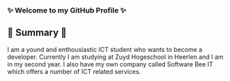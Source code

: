 ### ✨ Welcome to my GitHub Profile ✨
## 📖 Summary 📖
I am a yound and enthousiastic ICT student who wants to become a developer. Currently I am studying at Zuyd Hogeschool in Heerlen and I am in my second year. I also have my own company called Software Bee IT which offers a number of ICT related services.
<!--
**SebastiaanBij/SebastiaanBij** is a ✨ _special_ ✨ repository because its `README.md` (this file) appears on your GitHub profile.

Here are some ideas to get you started:

- 🔭 I’m currently working on ...
- 🌱 I’m currently learning ...
- 👯 I’m looking to collaborate on ...
- 🤔 I’m looking for help with ...
- 💬 Ask me about ...
- 📫 How to reach me: ...
- 😄 Pronouns: ...
- ⚡ Fun fact: ...
-->
